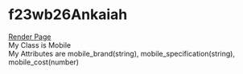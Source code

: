 # f23wb26Ankaiah
[Render Page](https://f23wb26ankaiah.onrender.com)<br>
My Class is Mobile <br>
My Attributes are mobile_brand(string), mobile_specification(string), mobile_cost(number)
